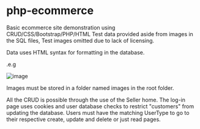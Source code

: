 # php-ecommerce
Basic ecommerce site demonstration using CRUD/CSS/Bootstrap/PHP/HTML
Test data provided aside from images in the SQL files, Test images omitted due to lack of licensing. 

Data uses HTML syntax for formatting in the database. 

.e.g 

![image](https://user-images.githubusercontent.com/78054380/183245687-dba3db16-acfe-451d-852a-a836118ee390.png)

Images must be stored in a folder named images in the root folder.

All the CRUD is possible through the use of the Seller home.
The log-in page uses cookies and user database checks to restrict "customers" from updating the database.
Users must have the matching UserType to go to their respective create, update and delete or just read pages.
